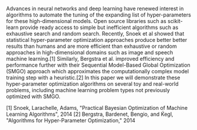 Advances in neural networks and deep learning have renewed interest in algorithms to automate the tuning of the expanding list of hyper-parameters for these high-dimensional models. Open source libraries such as scikit-learn provide ready access to simple but inefficient algorithms such as exhaustive search and random search. Recently, Snoek et al showed that statistical hyper-parameter optimization approaches produce better better results than humans and are more efficient than exhaustive or random approaches in high-dimensional domains such as image and speech machine learning.[1] Similarly, Bergstra et al. improved efficiency and performance further with their Sequential Model-Based Global Optimization (SMGO) approach which approximates the computationally complex model training step with a heuristic.[2] In this paper we will demonstrate these hyper-parameter optimization algorithms on  several toy and real-world problems, including machine learning problem types not previously optimized with SMGO.

[1] Snoek, Larachelle, Adams, "Practical Bayesian Optimization of Machine Learning Algorithms", 2014
[2] Bergstra, Bardenet, Bengio, and Ḱegl, "Algorithms for Hyper-Parameter Optimization," 2014